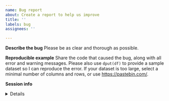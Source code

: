 ```yaml
---
name: Bug report
about: Create a report to help us improve
title: ''
labels: bug
assignees: ''

---
```


**Describe the bug**
Please be as clear and thorough as possible.

**Reproducible example**
Share the code that caused the bug, along with all error and warning messages.
Please also use `dput(df)` to provide a sample dataset so I can reproduce the error. If your dataset is too large, select a minimal number of columns and rows, or use https://pastebin.com/.

**<summary>Session info</summary>**
<details>
``` r
 #Paste here the output of `sessionInfo()` here
```
</details>
